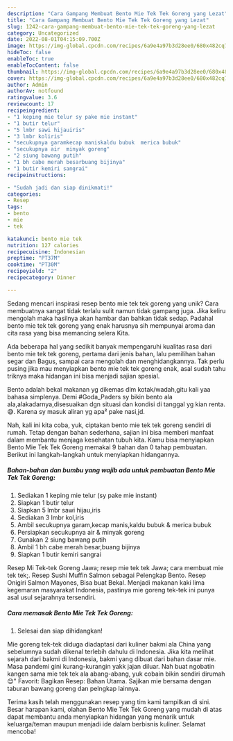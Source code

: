 ```yaml
---
description: "Cara Gampang Membuat Bento Mie Tek Tek Goreng yang Lezat"
title: "Cara Gampang Membuat Bento Mie Tek Tek Goreng yang Lezat"
slug: 1242-cara-gampang-membuat-bento-mie-tek-tek-goreng-yang-lezat
category: Uncategorized
date: 2022-08-01T04:15:09.700Z
image: https://img-global.cpcdn.com/recipes/6a9e4a97b3d28ee0/680x482cq70/bento-mie-tek-tek-goreng-foto-resep-utama.jpg
hideToc: false
enableToc: true
enableTocContent: false
thumbnail: https://img-global.cpcdn.com/recipes/6a9e4a97b3d28ee0/680x482cq70/bento-mie-tek-tek-goreng-foto-resep-utama.jpg
cover: https://img-global.cpcdn.com/recipes/6a9e4a97b3d28ee0/680x482cq70/bento-mie-tek-tek-goreng-foto-resep-utama.jpg
author: Admin
authorAv: notfound
ratingvalue: 3.6
reviewcount: 17
recipeingredient:
- "1 keping mie telur sy pake mie instant"
- "1 butir telur"
- "5 lmbr sawi hijauiris"
- "3 lmbr koliris"
- "secukupnya garamkecap maniskaldu bubuk  merica bubuk"
- "secukupnya air  minyak goreng"
- "2 siung bawang putih"
- "1 bh cabe merah besarbuang bijinya"
- "1 butir kemiri sangrai"
recipeinstructions:

- "Sudah jadi dan siap dinikmati!"
categories:
- Resep
tags:
- bento
- mie
- tek

katakunci: bento mie tek 
nutrition: 127 calories
recipecuisine: Indonesian
preptime: "PT37M"
cooktime: "PT30M"
recipeyield: "2"
recipecategory: Dinner

---
```





Sedang mencari inspirasi resep bento mie tek tek goreng yang unik? Cara membuatnya sangat tidak terlalu sulit namun tidak gampang juga. Jika keliru mengolah maka hasilnya akan hambar dan bahkan tidak sedap. Padahal bento mie tek tek goreng yang enak harusnya sih mempunyai aroma dan cita rasa yang bisa memancing selera Kita.





Ada beberapa hal yang sedikit banyak mempengaruhi kualitas rasa dari bento mie tek tek goreng, pertama dari jenis bahan, lalu pemilihan bahan segar dan Bagus, sampai cara mengolah dan menghidangkannya. Tak perlu pusing jika mau menyiapkan bento mie tek tek goreng enak,      asal sudah tahu triknya maka hidangan ini bisa menjadi sajian spesial.














Bento adalah bekal makanan yg dikemas dlm kotak/wadah,gitu kali yaa bahasa simplenya. Demi #Goda_Paders sy bikin bento ala ala,alakadarnya,disesuaikan dgn situasi dan kondisi di tanggal yg kian renta.😅. Karena sy masuk aliran yg apa² pake nasi,jd.






Nah, kali ini kita coba, yuk, ciptakan bento mie tek tek goreng sendiri di rumah. Tetap dengan bahan sederhana, sajian ini bisa memberi manfaat dalam membantu menjaga kesehatan tubuh kita. Kamu bisa menyiapkan Bento Mie Tek Tek Goreng memakai 9 bahan dan 0 tahap pembuatan. Berikut ini langkah-langkah untuk menyiapkan hidangannya.

<!--inarticleads1-->

##### Bahan-bahan dan bumbu yang wajib ada untuk pembuatan Bento Mie Tek Tek Goreng:

1. Sediakan 1 keping mie telur (sy pake mie instant)
1. Siapkan 1 butir telur
1. Siapkan 5 lmbr sawi hijau,iris
1. Sediakan 3 lmbr kol,iris
1. Ambil secukupnya garam,kecap manis,kaldu bubuk &amp; merica bubuk
1. Persiapkan secukupnya air &amp; minyak goreng
1. Gunakan 2 siung bawang putih
1. Ambil 1 bh cabe merah besar,buang bijinya
1. Siapkan 1 butir kemiri sangrai


Resep Mi Tek-tek Goreng Jawa; resep mie tek tek Jawa; cara membuat mie tek tek;. Resep Sushi Muffin Salmon sebagai Pelengkap Bento. Resep Onigiri Salmon Mayones, Bisa buat Bekal. Menjadi makanan kaki lima kegemaran masyarakat Indonesia, pastinya mie goreng tek-tek ini punya asal usul sejarahnya tersendiri. 

<!--inarticleads2-->

##### Cara memasak Bento Mie Tek Tek Goreng:


1. Selesai dan siap dihidangkan!

Mie goreng tek-tek diduga diadaptasi dari kuliner bakmi ala China yang sebelumnya sudah dikenal terlebih dahulu di Indonesia. Jika kita melihat sejarah dari bakmi di Indonesia, bakmi yang dibuat dari bahan dasar mie. Masa pandemi gini kurang-kurangin yakk jajan diluar. Nah buat ngobatin kangen sama mie tek tek ala abang-abang, yuk cobain bikin sendiri dirumah 😊&#34; Favorit: Bagikan Resep: Bahan Utama. Sajikan mie bersama dengan taburan bawang goreng dan pelngkap lainnya. 

Terima kasih telah menggunakan resep yang tim kami tampilkan di sini. Besar harapan kami, olahan Bento Mie Tek Tek Goreng yang mudah di atas dapat membantu anda menyiapkan hidangan yang menarik untuk keluarga/teman maupun menjadi ide dalam berbisnis kuliner. Selamat mencoba!
